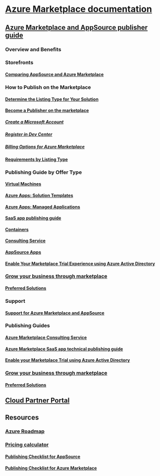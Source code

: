 # [Azure Marketplace documentation](index.md)  

## [Azure Marketplace and AppSource publisher guide](./marketplace-publishers-guide.md)  
### Overview and Benefits  
### Storefronts  
#### [Comparing AppSource and Azure Marketplace](./comparing-appsource-azure-marketplace.md)  

### How to Publish on the Marketplace  
#### [Determine the Listing Type for Your Solution](./determine-your-listing-type.md)  
#### [Become a Publisher on the marketplace](./become-publisher.md)  
##### [Create a Microsoft Account](./guidelines.md)
##### [Register in Dev Center](./register-dev-center.md) 
##### [Billing Options for Azure Marketplace](./billing-options-azure-marketplace.md)  
#### [Requirements by Listing Type](./listing-type-requirements.md) 

### Publishing Guide by Offer Type 
#### [Virtual Machines](./marketplace-virtual-machines.md)
#### [Azure Apps: Solution Templates](./marketplace-solution-templates.md)
#### [Azure Apps: Managed Applications](./marketplace-managed-apps.md)
#### [SaaS app publishing guide](./marketplace-saas-applications-technical-publishing-guide.md) 
#### [Containers](./marketplace-containers.md)
#### [Consulting Service](./consulting-services.md)  
#### [AppSource Apps](./appsource-offer-publishing-guide.md)
#### [Enable Your Marketplace Trial Experience using Azure Active Directory](./enable-trial-using-azure-ad.md)

### [Grow your business through marketplace](./grow-your-business-with-azure-marketplace.md)  
#### [Preferred Solutions](./preferred-solutions.md) 

### Support  
#### [Support for Azure Marketplace and AppSource](./support-azure-marketplace.md)  

### Publishing Guides  
#### [Azure Marketplace Consulting Service](consulting-services.md)  
#### [Azure Marketplace SaaS app technical publishing guide](marketplace-saas-applications-technical-publishing-guide.md) 
#### [Enable your Marketplace Trial using Azure Active Directory](./enable-trial-using-azure-ad.md)  

### [Grow your business through marketplace](./grow-your-business-with-azure-marketplace.md)  
#### [Preferred Solutions](./preferred-solutions.md) 

## [Cloud Partner Portal](./cloud-partner-portal/cloud-partner-portal-what-is-the-cloud-partner-portal.md)  

## Resources  
### [Azure Roadmap](https://azure.microsoft.com/roadmap/)  
### [Pricing calculator](https://azure.microsoft.com/pricing/calculator/)  


#### [Publishing Checklist for AppSource](./publishing-checklist-appsource.md)  
#### [Publishing Checklist for Azure Marketplace](./publishing-checklist-azure-marketplace.md)  
